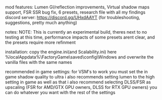 mod features: Lumen GI/reflection improvements, Virtual shadow maps support, FSR SSR bug fix, 6 presets, research file with all my findings
discord server: https://discord.gg/UHxdAAYT (for troubleshooting, suggestions, pretty much anything)


notes:
NOTE: This is currently an experimental build, theres next to no testing at this time, performance impacts of some presets arent clear, and the presets require more refinment

installation:
copy the engine.ini(and Scalability.ini) here %localAppdata%\FactoryGame\saved\config\Windows and overwrite the vanilla files with the same names

recommended in game settings:
for VSM's to work you must set the in game shadow quality to ultra
i also recommends setting lumen to the high setting in game
as well as that i also recommend selecting DLSS/FSR as upscaling (FSR for AMD/GTX GPU owners, DLSS for RTX GPU owners)
you can do whatever you want with the rest of the settings
